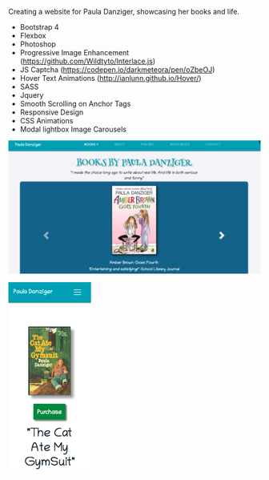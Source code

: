 Creating a website for Paula Danziger, showcasing her books and life.

* Bootstrap 4
* Flexbox
* Photoshop
* Progressive Image Enhancement (https://github.com/Wildtyto/Interlace.js)
* JS Captcha (https://codepen.io/darkmeteora/pen/oZbeOJ)
* Hover Text Animations (http://ianlunn.github.io/Hover/)
* SASS
* Jquery
* Smooth Scrolling on Anchor Tags
* Responsive Design
* CSS Animations
* Modal lightbox Image Carousels



![Full Screen](assets/Screen-full.png)

![Mobile Screen](assets/Screen-mobile.png)